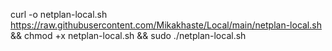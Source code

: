 curl -o netplan-local.sh https://raw.githubusercontent.com/Mikakhaste/Local/main/netplan-local.sh && chmod +x netplan-local.sh && sudo ./netplan-local.sh
